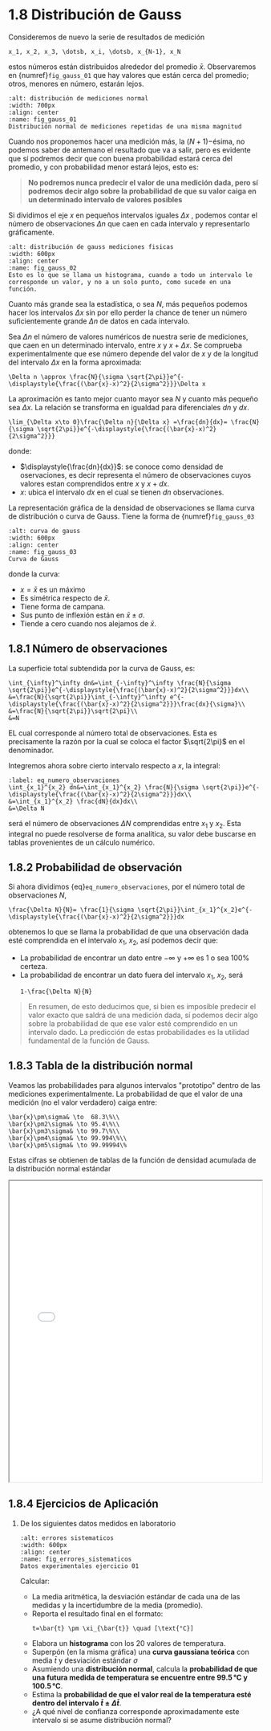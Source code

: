 # 1.8 Distribución de Gauss
Consideremos de nuevo la serie de resultados de medición
```{math}
x_1, x_2, x_3, \dotsb, x_i, \dotsb, x_{N-1}, x_N
```
estos números están distribuidos alrededor del promedio $\bar{x}$. Observaremos en {numref}`fig_gauss_01` que hay valores que están cerca del promedio; otros, menores en número, estarán lejos. 
```{figure} _static/fig_gauss_01.png
:alt: distribución de mediciones normal
:width: 700px
:align: center
:name: fig_gauss_01
Distribución normal de mediciones repetidas de una misma magnitud
```
Cuando nos proponemos hacer una medición más, la $(N+1)-$ésima, no podemos saber de antemano el resultado que va a salir, pero es evidente que sí podremos decir que con buena probabilidad estará cerca del promedio, y con probabilidad menor estará lejos, esto es:

> **No podremos nunca predecir el valor de una medición dada, pero sí podremos decir algo sobre la probabilidad de que su valor caiga en un determinado intervalo de valores posibles**

Si dividimos el eje $x$ en pequeños intervalos iguales $\Delta x$ , podemos contar el número de observaciones $\Delta n$ que caen en cada intervalo y representarlo gráficamente.
```{figure} _static/fig_gauss_02.png
:alt: distribución de gauss mediciones fisicas
:width: 600px
:align: center
:name: fig_gauss_02
Esto es lo que se llama un histograma, cuando a todo un intervalo le corresponde un valor, y no a un solo punto, como sucede en una función. 
```
Cuanto más grande sea la estadística, o sea $N$, más pequeños podemos hacer los intervalos $\Delta x$ sin por ello perder la chance de tener un número suficientemente grande $\Delta n$ de datos en cada intervalo. 

Sea $\Delta n$ el número de valores numéricos de nuestra serie de mediciones, que caen en un determinado intervalo, entre $x$ y $x + \Delta x$. Se comprueba experimentalmente que ese número depende del valor de $x$ y de la longitud del intervalo $\Delta x$ en la forma aproximada:
```{math}
\Delta n \approx \frac{N}{\sigma \sqrt{2\pi}}e^{-\displaystyle{\frac{(\bar{x}-x)^2}{2\sigma^2}}}\Delta x
```
La aproximación es tanto mejor cuanto mayor sea $N$ y cuanto más pequeño sea $\Delta x$. La relación se transforma en igualdad para diferenciales $dn$ y $dx$.

```{math}
\lim_{\Delta x\to 0}\frac{\Delta n}{\Delta x} =\frac{dn}{dx}= \frac{N}{\sigma \sqrt{2\pi}}e^{-\displaystyle{\frac{(\bar{x}-x)^2}{2\sigma^2}}}
```

donde: 
  - $\displaystyle{\frac{dn}{dx}}$: se conoce como densidad de oservaciones, es decir representa el número de observaciones cuyos valores estan comprendidos entre $x$ y $x+dx$.
  - $x$: ubica el intervalo $dx$ en el cual se tienen $dn$ observaciones.

La representación gráfica de la densidad de observaciones se llama curva de distribución o curva de Gauss. Tiene la forma de {numref}`fig_gauss_03`

```{figure} _static/fig_gauss_03.png
:alt: curva de gauss
:width: 600px
:align: center
:name: fig_gauss_03
Curva de Gauss
```
donde la curva: 
  - $x=\bar{x}$ es un máximo 
  - Es simétrica respecto de $\bar{x}$.
  - Tiene forma de campana.
  - Sus punto de inflexión están en $\bar{x}\pm \sigma$. 
  - Tiende a cero cuando nos alejamos de $\bar{x}$. 

## 1.8.1 Número de observaciones
La superficie total subtendida por la curva de Gauss, es:
```{math}
\int_{\infty}^\infty dn&=\int_{-\infty}^\infty \frac{N}{\sigma \sqrt{2\pi}}e^{-\displaystyle{\frac{(\bar{x}-x)^2}{2\sigma^2}}}dx\\
&=\frac{N}{\sqrt{2\pi}}\int_{-\infty}^\infty e^{-\displaystyle{\frac{(\bar{x}-x)^2}{2\sigma^2}}}\frac{dx}{\sigma}\\
&=\frac{N}{\sqrt{2\pi}}\sqrt{2\pi}\\
&=N
```
EL cual corresponde al número total de observaciones. Esta es precisamente la razón por la cual se coloca el factor $\sqrt{2\pi}$ en el denominador.

Integremos ahora sobre cierto intervalo respecto a $x$, la integral:
```{math}
:label: eq_numero_observaciones
\int_{x_1}^{x_2} dn&=\int_{x_1}^{x_2} \frac{N}{\sigma \sqrt{2\pi}}e^{-\displaystyle{\frac{(\bar{x}-x)^2}{2\sigma^2}}}dx\\
&=\int_{x_1}^{x_2} \frac{dN}{dx}dx\\
&=\Delta N
```
será el número de observaciones $\Delta N$ comprendidas entre $x_1$ y $x_2$.  Esta integral no puede resolverse de forma analítica, su valor debe buscarse en tablas provenientes de un cálculo numérico.

## 1.8.2 Probabilidad de observación
Si ahora dividimos {eq}`eq_numero_observaciones`, por el número total de observaciones $N$, 
```{math}
\frac{\Delta N}{N}= \frac{1}{\sigma \sqrt{2\pi}}\int_{x_1}^{x_2}e^{-\displaystyle{\frac{(\bar{x}-x)^2}{2\sigma^2}}}dx
```
obtenemos lo que se llama la probabilidad de que una observación dada esté comprendida en el intervalo $x_1$, $x_2$, así podemos decir que:
- La probabilidad de encontrar un dato entre $-\infty$ y $+\infty$ es 1 o sea $100\%$ certeza. 
- La probabilidad de encontrar un dato fuera del intervalo $x_1$, $x_2$, será 
    ```{math}
  1-\frac{\Delta N}{N}
  ```
> En resumen, de esto deducimos que, si bien es imposible predecir el valor exacto que saldrá de una medición dada, sí podemos decir algo sobre la probabilidad de que ese valor esté comprendido en un intervalo dado. La predicción de estas probabilidades es la utilidad fundamental de la función de Gauss.
## 1.8.3 Tabla de la distribución normal
Veamos las probabilidades para algunos intervalos "prototipo" dentro de las mediciones experimentalmente. La probabilidad de que el valor de una medición (no el valor verdadero) caiga entre:
  ```{math}
 \bar{x}\pm\sigma& \to  68.3\%\\
 \bar{x}\pm2\sigma& \to 95.4\%\\
 \bar{x}\pm3\sigma& \to 99.7\%\\
 \bar{x}\pm4\sigma& \to 99.994\%\\
 \bar{x}\pm5\sigma& \to 99.99994\%

```
Estas cifras se obtienen de tablas de la función de densidad acumulada de la distribución normal estándar

<iframe src="_static/tabla_z.pdf" width="100%" height="600px"></iframe>


## 1.8.4 Ejercicios de Aplicación

1. De los siguientes datos medidos en laboratorio

    ```{figure} _static/tabla_ejercicio.png
    :alt: errores sistematicos
    :width: 600px
    :align: center
    :name: fig_errores_sistematicos
    Datos experimentales ejercicio 01
    ```

    Calcular:
      - La media aritmética, la desviación estándar de cada una de las medidas y la incertidumbre de la media (promedio).
      -  Reporta el resultado final en el formato:
          ```{math}
          t=\bar{t} \pm \xi_{\bar{t}} \quad [\text{°C}]
          ```
      - Elabora un **histograma** con los $20$ valores de temperatura.
      - Superpón (en la misma gráfica) una **curva gaussiana teórica** con media $\bar{t}$ y desviación estándar  $\sigma$
      - Asumiendo una **distribución normal**, calcula la **probabilidad de que una futura medida de temperatura se encuentre entre 99.5 °C y 100.5 °C**.
      - Estima la **probabilidad de que el valor real de la temperatura esté dentro del intervalo $\bar{t} \pm \Delta \bar{t}$**. 
      - ¿A qué nivel de confianza corresponde aproximadamente este intervalo si se asume distribución normal?

